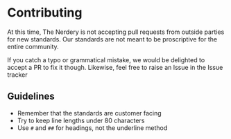 # Contributing

At this time, The Nerdery is not accepting pull requests from outside parties
for new standards. Our standards are not meant to be proscriptive for the entire
community.

If you catch a typo or grammatical mistake, we would be delighted to accept a PR
to fix it though. Likewise, feel free to raise an Issue in the Issue tracker

## Guidelines

* Remember that the standards are customer facing
* Try to keep line lengths under 80 characters
* Use `#` and `##` for headings, not the underline method